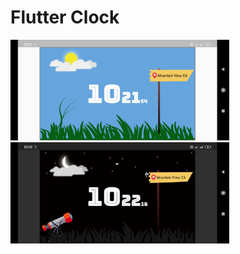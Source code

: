 # Flutter Clock



<img src='Screenshot_2020-01-17-22-21-54-885_com.example.digital_clock.jpg' width='350'>
<img src='Screenshot_2020-01-17-22-22-16-967_com.example.digital_clock.jpg' width='350'>

